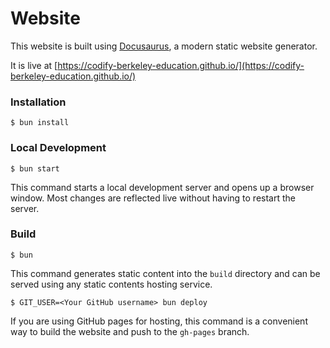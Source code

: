 # Website

This website is built using [Docusaurus](https://docusaurus.io/), a modern static website generator.

It is live at [https://codify-berkeley-education.github.io/](https://codify-berkeley-education.github.io/)

### Installation

```
$ bun install
```

### Local Development

```
$ bun start
```

This command starts a local development server and opens up a browser window. Most changes are reflected live without having to restart the server.

### Build

```
$ bun
```

This command generates static content into the `build` directory and can be served using any static contents hosting service.

```
$ GIT_USER=<Your GitHub username> bun deploy
```

If you are using GitHub pages for hosting, this command is a convenient way to build the website and push to the `gh-pages` branch.
